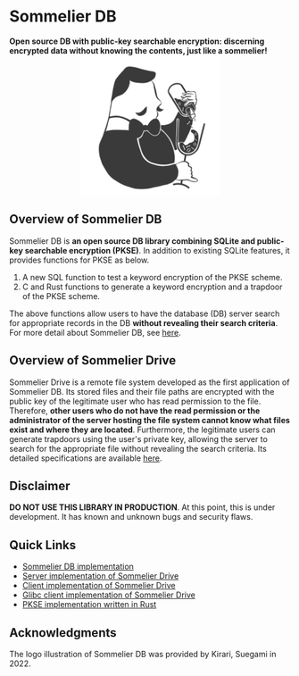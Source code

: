 # Sommelier DB
**Open source DB with public-key searchable encryption: discerning encrypted data without knowing the contents, just like a sommelier!**
<img src="./assets/figs/logo.png" width="50%" style="display: block; margin: auto;">

## Overview of Sommelier DB
Sommelier DB is **an open source DB library combining SQLite and public-key searchable encryption (PKSE)**. In addition to existing SQLite features, it provides functions for PKSE as below.


1. A new SQL function to test a keyword encryption of the PKSE scheme.
2. C and Rust functions to generate a keyword encryption and a trapdoor of the PKSE scheme.


The above functions allow users to have the database (DB) server search for appropriate records in the DB **without revealing their search criteria**.
For more detail about Sommelier DB, see [here](./db/intro.md).

## Overview of Sommelier Drive
Sommelier Drive is a remote file system developed as the first application of Sommelier DB. Its stored files and their file paths are encrypted with the public key of the legitimate user who has read permission to the file. Therefore, **other users who do not have the read permission or the administrator of the server hosting the file system cannot know what files exist and where they are located**. Furthermore, the legitimate users can generate trapdoors using the user's private key, allowing the server to search for the appropriate file without revealing the search criteria.
Its detailed specifications are available [here](./drive/intro.md).

## Disclaimer
**DO NOT USE THIS LIBRARY IN PRODUCTION**. At this point, this is under development. It has known and unknown bugs and security flaws.

## Quick Links
- [Sommelier DB implementation](https://github.com/Sommelier-db/sommelier-db)
- [Server implementation of Sommelier Drive](https://github.com/Sommelier-db/sommelier-drive-server)
- [Client implementation of Sommelier Drive](https://github.com/Sommelier-db/sommelier-drive-client)
- [Glibc client implementation of Sommelier Drive](https://github.com/Sommelier-db/sommelier-drive-glibc/tree/drive)
- [PKSE implementation written in Rust](https://github.com/Sommelier-db/rust-searchable-pke)

## Acknowledgments
The logo illustration of Sommelier DB was provided by Kirari, Suegami in 2022.